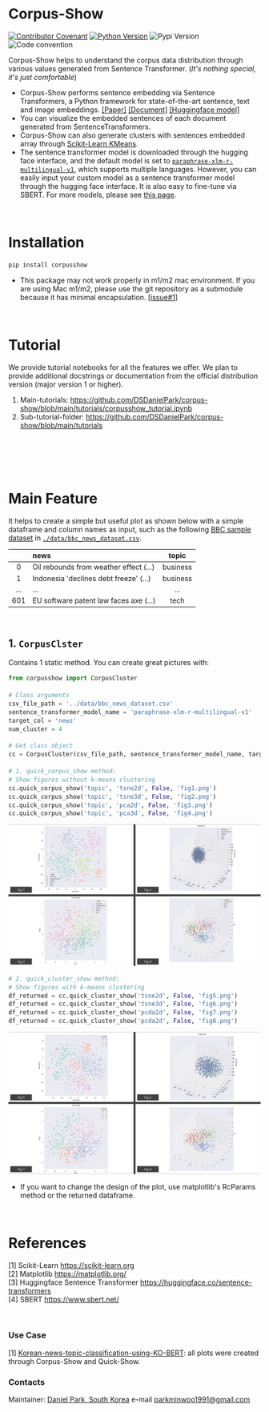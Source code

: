 # Corpus-Show
[![Contributor Covenant](https://img.shields.io/badge/contributor%20covenant-v2.0%20adopted-black.svg)](code_of_conduct.md)
[![Python Version](https://img.shields.io/badge/python-3.6%2C3.7%2C3.8-black.svg)](code_of_conduct.md)
![Pypi Version](https://img.shields.io/pypi/v/corpusshow.svg)
![Code convention](https://img.shields.io/badge/code%20convention-pep8-black)

Corpus-Show helps to understand the corpus data distribution through various values generated from Sentence Transformer. (_It's nothing special, it's just comfortable_)
- Corpus-Show performs sentence embedding via Sentence Transformers, a Python framework for state-of-the-art sentence, text and image embeddings. [[Paper]](https://arxiv.org/abs/1908.10084) [[Document]](https://www.sbert.net/) [[Huggingface model]](https://huggingface.co/sentence-transformers/paraphrase-xlm-r-multilingual-v1) 
- You can visualize the embedded sentences of each document generated from SentenceTransformers.
- Corpus-Show can also generate clusters with sentences embedded array through [Scikit-Learn KMeans](https://scikit-learn.org/stable/modules/generated/sklearn.cluster.KMeans.html).
- The sentence transformer model is downloaded through the hugging face interface, and the default model is set to [`paraphrase-xlm-r-multilingual-v1`](https://huggingface.co/sentence-transformers/paraphrase-xlm-r-multilingual-v1), which supports multiple languages. However, you can easily input your custom model as a sentence transformer model through the hugging face interface. It is also easy to fine-tune via SBERT. For more models, please see [this page](https://huggingface.co/sentence-transformers).




<br>

# Installation
  ```zsh
  pip install corpusshow
  ```
  - This package may not work properly in m1/m2 mac environment. If you are using Mac m1/m2, please use the git repository as a submodule because it has minimal encapsulation. [[issue#1]](https://github.com/DSDanielPark/corpus-show/issues/1)
<br>

# Tutorial
We provide tutorial notebooks for all the features we offer. We plan to provide additional docstrings or documentation from the official distribution version (major version 1 or higher).

1. Main-tutorials: https://github.com/DSDanielPark/corpus-show/blob/main/tutorials/corpusshow_tutorial.ipynb
2. Sub-tutorial-folder: https://github.com/DSDanielPark/corpus-show/blob/main/tutorials
 

<Br><Br><Br><Br>

# Main Feature
It helps to create a simple but useful plot as shown below with a simple dataframe and column names as input, such as the following [BBC sample dataset](http://mlg.ucd.ie/datasets/bbc.html) in [`./data/bbc_news_dataset.csv`](https://github.com/DSDanielPark/corpus-show/blob/main/data/bbc_news_dataset.csv).


|     | news  | topic |
|:---:|:----|:----:|
|0|Oil rebounds from weather effect (...)|business|
|1|Indonesia 'declines debt freeze' (...)|business|
|...|...|...|
|601|EU software patent law faces axe (...)|tech|

<br>

## 1. `CorpusClster`
Contains 1 static method. You can create great pictures with:
```python
from corpusshow import CorpusCluster

# Class arguments
csv_file_path = '../data/bbc_news_dataset.csv'
sentence_transformer_model_name = 'paraphrase-xlm-r-multilingual-v1'
target_col = 'news'
num_cluster = 4

# Get class object
cc = CorpusCluster(csv_file_path, sentence_transformer_model_name, target_col, num_cluster)

# 1. quick_corpus_show method: 
# Show figures without k-means clustering
cc.quick_corpus_show('topic', 'tsne2d', False, 'fig1.png')
cc.quick_corpus_show('topic', 'tsne3d', False, 'fig2.png')
cc.quick_corpus_show('topic', 'pca2d', False, 'fig3.png')
cc.quick_corpus_show('topic', 'pca3d', False, 'fig4.png')
```
![](https://github.com/DSDanielPark/corpus-show/blob/main/tutorials/imgs/readme_fig1.png)
```python
# 2. quick_cluster_show method:
# Show figures with k-means clustering
df_returned = cc.quick_cluster_show('tsne2d', False, 'fig5.png')
df_returned = cc.quick_cluster_show('tsne3d', False, 'fig6.png')
df_returned = cc.quick_cluster_show('pcda2d', False, 'fig7.png')
df_returned = cc.quick_cluster_show('pcda2d', False, 'fig8.png')
```
![](https://github.com/DSDanielPark/corpus-show/blob/main/tutorials/imgs/readme_fig2.png)
- If you want to change the design of the plot, use matplotlib's RcParams method or the returned dataframe.

<br>


# References
[1] Scikit-Learn https://scikit-learn.org <br>
[2] Matplotlib https://matplotlib.org/ <br>
[3] Huggingface Sentence Transformer https://huggingface.co/sentence-transformers <Br>
[4] SBERT https://www.sbert.net/

<br>


### Use Case
[1] [Korean-news-topic-classification-using-KO-BERT](https://github.com/DSDanielPark/fine-tuned-korean-BERT-news-article-classifier): all plots were created through Corpus-Show and Quick-Show.


### Contacts
Maintainer: [Daniel Park, South Korea](https://github.com/DSDanielPark) 
e-mail parkminwoo1991@gmail.com
